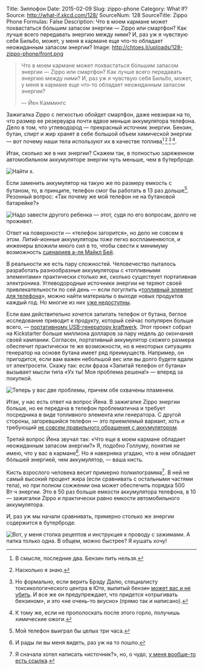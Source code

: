Title: Зиппофон
Date: 2015-02-09
Slug: zippo-phone
Category: What If?
Source: http://what-if.xkcd.com/128/
SourceNum: 128
SourceTitle: Zippo Phone
Formulas: False
Description: Что в моем кармане может похвастаться бóльшим запасом энергии — Zippo или смартфон? Как лучше всего передавать энергию между ними? И, раз уж я чувствую себя Бильбо, может, у меня в кармане еще что-то обладает неожиданным запасом энергии?
Image: http://chtoes.li/uploads/128-zippo-phone/front.png

> Что в моем кармане может похвастаться бóльшим запасом энергии — Zippo или смартфон? Как лучше всего передавать энергию между ними? И, раз уж я чувствую себя Бильбо, может, у меня в кармане еще что-то обладает неожиданным запасом энергии?
>
> — Йен Каммингс

Зажигалка Zippo с легкостью обойдет смартфон, даже невзирая на то, что размер ее резервуара почти вдвое меньше аккумулятора телефона. Дело в том, что углеводород — прекрасный источник энергии. Бензин, бутан, спирт и жир хранят в себе большой объем химической энергии — вот почему наши тела используют их в качестве топлива[^1]&thinsp;[^2]&thinsp;[^3]&thinsp;[^4].

[^1]: В смысле, последние два. Бензин пить нельзя.

[^2]: Насколько я знаю.

[^3]: Но формально, если верить Брэду Далю, специалисту токсикологического центра в Юте, выпитый бензин [может вас и не убить](http://healthcare.utah.edu/the-scope/shows.php?shows=0_g9tzppx4 "Что делать и чего не делать при отравлении бензином"). И все же он предупреждает, что придется «отрыгивать бензином», и это «не очень-то вкусно» (прямо так и написано).

[^4]: К тому же, если не прополоскать после этого горло, получишь химические ожоги.

Итак, сколько же в них энергии? Скажем так, в полностью заряженном автомобильном аккумуляторе энергии чуть меньше, чем в бутерброде.

![](/uploads/128-zippo-phone/sandwich_ru.png "Найти x.")

Если заменить аккумулятор на такую же по размеру емкость с бутаном, то, в принципе, телефон смог бы работать в 13 раз дольше[^5]. Резонный вопрос: «Так почему же мой телефон не на бутановой батарейке?»

[^5]: Мой телефон выиграл бы целых три часа.

![](/uploads/128-zippo-phone/why_ru.png "Надо завести другого ребенка — этот, судя по его вопросам, долго не проживет.")

Ответ на поверхности — «телефон загорится», но дело не совсем в этом. Литий-ионные аккумуляторы *тоже* легко воспламеняются, и инженеры вложили много сил в то, чтобы свести к минимуму возможность [сценариев а-ля Майкл Бей](https://www.youtube.com/results?search_query=взрыв+литиевого+аккумулятора "взрыв литиевого аккумулятора — YouTube").

В реальности же есть пару сложностей. Человечество пыталось разработать разнообразные аккумуляторы с «топливными элементами» практически столько же, сколько существует портативная электроника. Углеводородные источники энергии не теряют своей привлекательности по сей день — если погуглить «[топливный элемент для телефона](https://www.google.ru/search?q=топливный%20элемент%20для%20телефона "топливный элемент для телефона — Поиск в Google")», можно найти материалы о выходе новых продуктов каждый год. Но многие из них [уже недоступны](http://www.forbes.com/sites/michaelkanellos/2013/01/31/why-are-portable-fuel-cells-such-a-flop/ "В чем причина провала портативных топливных элементов? — Forbes").

Если вам действительно хочется запитать телефон от бутана, беглое исследование приводит к продукту, который сейчас популярен больше всего, — [портативному USB-генератору kraftwerk](https://www.kickstarter.com/projects/265641170/kraftwerk-highly-innovative-portable-power-plant "kraftwerk — новое слово в переносных электрогенераторах от eZelleron Inc. — Kickstarter"). Этот проект собрал на Kickstarter больше миллиона долларов за пару недель до окончания своей кампании. Согласен, портативный аккумулятор схожего размера обеспечит практически те же возможности, но в некоторых ситуациях генератор на основе бутана имеет ряд преимуществ. Например, он пригодится, если вам важен небольшой вес или вы долго будете вдали от электросети. Скажу так: если фраза «Запитай телефон от бутана» вызывает мысли типа «Ух ты! Моя проблема решена!» — вперед за покупкой.

![](/uploads/128-zippo-phone/knock_ru.png "Теперь у вас две проблемы, причем обе охвачены пламенем.")

Итак, у нас есть ответ на вопрос Йена. В зажигалке Zippo энергии больше, но ее передача в телефон проблематична и требует посредника в виде топливного элемента или генератора. С другой стороны, загоревшийся телефон — это приемлемый вариант, хоть и требующий [не совсем правильного обращения с аккумулятором](https://www.youtube.com/watch?v=SMy2_qNO2Y0 "Взрыв литий-ионного аккумулятора — YouTube").

Третий вопрос Йена звучал так: «Что еще в моем кармане обладает неожиданным запасом энергии?» Я, подобно Голлуму, понятия не имею, что у вас в кармане[^6]. Но я наверняка угадаю, что в нем обладает бóльшей энергией, чем аккумулятор, — ваша кисть.

[^6]: И рады ли вы меня видеть, раз уж на то пошло.

Кисть взрослого человека весит примерно полкилограмма[^7]. В ней не самый высокий процент жира (если сравнивать с остальными частями тела), но при полном сожжении она может обеспечить порядка 500 Вт⋅ч энергии. Это в 50 раз больше емкости аккумулятора телефона, в 10 — зажигалки Zippo и практически равно емкости автомобильного аккумулятора.

[^7]: Я сначала хотел написать «источник?», но, о чудо, [у меня вообще-то есть ссылка](http://www.exrx.net/Kinesiology/Segments.html "Данные о частях тела").

И, раз уж мы начали сравнивать, примерно столько же энергии содержится в бутерброде.

![](/uploads/128-zippo-phone/jump_ru.png "Вот, у меня стопка рецептов и инструкция к проводу с зажимами. А папка только одна. В общем, можно быстрее? Я кушать хочу!")
